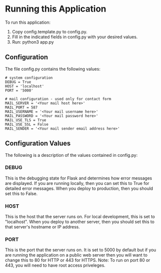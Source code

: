 # Running this Application

To run this application:

1. Copy config.template.py to config.py.
2. Fill in the indicated fields in config.py with your desired values.
3. Run: python3 app.py

## Configuration

The file config.py contains the following values:
```
# system configuration
DEBUG = True
HOST = 'localhost'
PORT = '5000'

# mail configuration - used only for contact form
MAIL_SERVER = '<Your mail host here>'
MAIL_PORT = 587
MAIL_USERNAME = '<Your mail username here>'
MAIL_PASSWORD = '<Your mail password here>'
MAIL_USE_TLS = True
MAIL_USE_SSL = False
MAIL_SENDER = '<Your mail sender email address here>'
```
## Configuration Values

The following is a description of the values contained in config.py:

### DEBUG

This is the debugging state for Flask and determines how error messages are displayed.  If you are running locally, then you can set this to True for detailed error messages.  When you deploy to production, then you should set this to False.

### HOST

This is the host that the server runs on.  For local development, this is set to "localhost".  When you deploy to another server, then you should set this to that server's hostname or IP address.

### PORT

This is the port that the server runs on.  It is set to 5000 by default but if you are running the application on a public web server then you will want to change this to 80 for HTTP or 443 for HTTPS.  Note: To run on port 80 or 443, you will need to have root access priveleges.